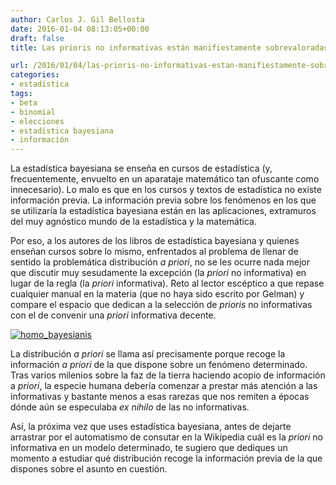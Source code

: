 ```yaml
---
author: Carlos J. Gil Bellosta
date: 2016-01-04 08:13:05+00:00
draft: false
title: Las prioris no informativas están manifiestamente sobrevaloradas

url: /2016/01/04/las-prioris-no-informativas-estan-manifiestamente-sobrevaloradas/
categories:
- estadística
tags:
- beta
- binomial
- elecciones
- estadística bayesiana
- información
---
```


La estadística bayesiana se enseña en cursos de estadística (y, frecuentemente, envuelto en un aparataje matemático tan ofuscante como innecesario). Lo malo es que en los cursos y textos de estadística no existe información previa. La información previa sobre los fenómenos en los que se utilizaría la estadística bayesiana están en las aplicaciones, extramuros del muy agnóstico mundo de la estadística y la matemática.

Por eso, a los autores de los libros de estadística bayesiana y quienes enseñan cursos sobre lo mismo, enfrentados al problema de llenar de sentido la problemática distribución _a priori_, no se les ocurre nada mejor que discutir muy sesudamente la excepción (la _priori_ no informativa) en lugar de la regla (la _priori_ informativa). Reto al lector escéptico a que repase cualquier manual en la materia (que no haya sido escrito por Gelman) y compare el espacio que dedican a la selección de _prioris_ no informativas con el de convenir una _priori_ informativa decente.

[![homo_bayesianis](/wp-uploads/2016/01/homo_bayesianis.jpg)
](/wp-uploads/2016/01/homo_bayesianis.jpg)

La distribución _a priori_ se llama así precisamente porque recoge la información _a priori_ de la que dispone sobre un fenómeno determinado. Tras varios milenios sobre la faz de la tierra haciendo acopio de información a _priori_, la especie humana debería comenzar a prestar más atención a las informativas y bastante menos a esas rarezas que nos remiten a épocas dónde aún se especulaba _ex nihilo_ de las no informativas.

Así, la próxima vez que uses estadística bayesiana, antes de dejarte arrastrar por el automatismo de consutar en la Wikipedia cuál es la _priori_ no informativa en un modelo determinado, te sugiero que dediques un momento a estudiar qué distribución recoge la información previa de la que dispones sobre el asunto en cuestión.
